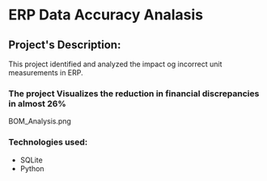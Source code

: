 # ERP Data Accuracy Analasis
## Project's Description:
This project identified and analyzed the impact og incorrect unit measurements in ERP.
### The project Visualizes the reduction in financial discrepancies in almost 26% 
BOM_Analysis.png
### Technologies used:
- SQLite
- Python

